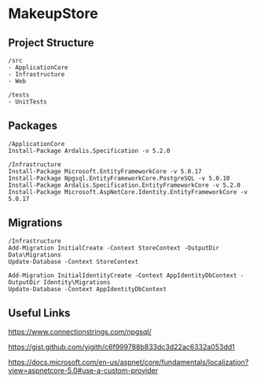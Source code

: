# MakeupStore

## Project Structure

```
/src
- ApplicationCore
- Infrastructure
- Web

/tests
- UnitTests
```

## Packages
```
/ApplicationCore
Install-Package Ardalis.Specification -v 5.2.0

/Infrastructure
Install-Package Microsoft.EntityFrameworkCore -v 5.0.17
Install-Package Npgsql.EntityFrameworkCore.PostgreSQL -v 5.0.10
Install-Package Ardalis.Specification.EntityFrameworkCore -v 5.2.0
Install-Package Microsoft.AspNetCore.Identity.EntityFrameworkCore -v 5.0.17 
```

## Migrations

```
/Infrastructure
Add-Migration InitialCreate -Context StoreContext -OutputDir Data\Migrations
Update-Database -Context StoreContext

Add-Migration InitialIdentityCreate -Context AppIdentityDbContext -OutputDir Identity\Migrations
Update-Database -Context AppIdentityDbContext
```

## Useful Links

https://www.connectionstrings.com/npgsql/

https://gist.github.com/yigith/c6f999788b833dc3d22ac6332a053dd1

https://docs.microsoft.com/en-us/aspnet/core/fundamentals/localization?view=aspnetcore-5.0#use-a-custom-provider
